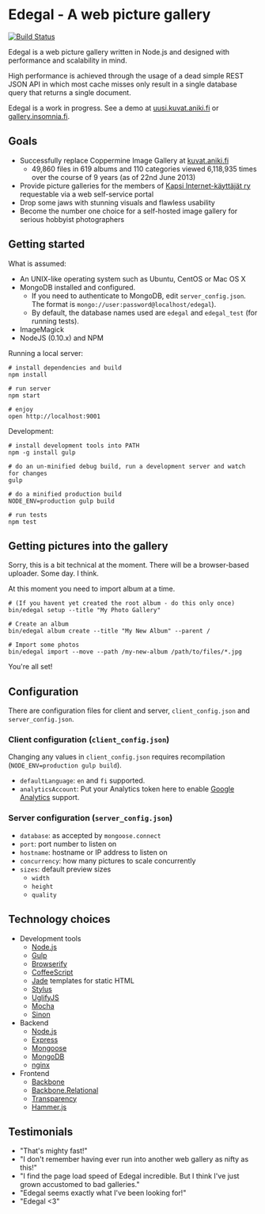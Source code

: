 # Edegal - A web picture gallery

[![Build Status](https://travis-ci.org/japsu/edegal.png)](https://travis-ci.org/japsu/edegal)

Edegal is a web picture gallery written in Node.js and designed with performance and scalability in mind.

High performance is achieved through the usage of a dead simple REST JSON API in which most cache misses only result in a single database query that returns a single document.

Edegal is a work in progress. See a demo at [uusi.kuvat.aniki.fi](http://uusi.kuvat.aniki.fi/) or [gallery.insomnia.fi](http://gallery.insomnia.fi).

## Goals

* Successfully replace Coppermine Image Gallery at [kuvat.aniki.fi](http://kuvat.aniki.fi)
  * 49,860 files in 619 albums and 110 categories viewed 6,118,935 times over the course of 9 years (as of 22nd June 2013)
* Provide picture galleries for the members of [Kapsi Internet-käyttäjät ry](http://www.kapsi.fi) requestable via a web self-service portal
* Drop some jaws with stunning visuals and flawless usability
* Become the number one choice for a self-hosted image gallery for serious hobbyist photographers

## Getting started

What is assumed:

* An UNIX-like operating system such as Ubuntu, CentOS or Mac OS X
* MongoDB installed and configured.
  * If you need to authenticate to MongoDB, edit `server_config.json`. The format is `mongo://user:password@localhost/edegal`).
  * By default, the database names used are `edegal` and `edegal_test` (for running tests).
* ImageMagick
* NodeJS (0.10.x) and NPM

Running a local server:

    # install dependencies and build
    npm install

    # run server
    npm start

    # enjoy
    open http://localhost:9001

Development:

    # install development tools into PATH
    npm -g install gulp

    # do an un-minified debug build, run a development server and watch for changes
    gulp

    # do a minified production build
    NODE_ENV=production gulp build

    # run tests
    npm test

## Getting pictures into the gallery

Sorry, this is a bit technical at the moment. There will be a browser-based uploader. Some day. I think.

At this moment you need to import album at a time.

    # (If you havent yet created the root album - do this only once)
    bin/edegal setup --title "My Photo Gallery"

    # Create an album
    bin/edegal album create --title "My New Album" --parent /

    # Import some photos
    bin/edegal import --move --path /my-new-album /path/to/files/*.jpg

You're all set!

## Configuration

There are configuration files for client and server, `client_config.json` and `server_config.json`.

### Client configuration (`client_config.json`)

Changing any values in `client_config.json` requires recompilation (`NODE_ENV=production gulp build`).

* `defaultLanguage`: `en` and `fi` supported.
* `analyticsAccount`: Put your Analytics token here to enable [Google Analytics](https://analytics.google.com) support.

### Server configuration (`server_config.json`)

* `database`: as accepted by `mongoose.connect`
* `port`: port number to listen on
* `hostname`: hostname or IP address to listen on
* `concurrency`: how many pictures to scale concurrently
* `sizes`: default preview sizes
  * `width`
  * `height`
  * `quality`

## Technology choices

* Development tools
  * [Node.js](https://github.com/joyent/node)
  * [Gulp](https://github.com/gulp/gulp)
  * [Browserify](https://github.com/substack/node-browserify)
  * [CoffeeScript](https://github.com/jashkenas/coffee-script)
  * [Jade](https://github.com/visionmedia/jade) templates for static HTML
  * [Stylus](https://github.com/learnboost/stylus)
  * [UglifyJS](https://github.com/mishoo/UglifyJS2)
  * [Mocha](https://github.com/visionmedia/mocha)
  * [Sinon](https://github.com/cjohansen/Sinon.JS)
* Backend
  * [Node.js](https://github.com/joyent/node)
  * [Express](https://github.com/visionmedia/express)
  * [Mongoose](https://github.com/LearnBoost/mongoose)
  * [MongoDB](https://github.com/mongodb/mongo)
  * [nginx](https://github.com/nginx/nginx)
* Frontend
  * [Backbone](https://github.com/documentcloud/backbone)
  * [Backbone.Relational](https://github.com/PaulUithol/Backbone-relational)
  * [Transparency](https://github.com/leonidas/transparency)
  * [Hammer.js](https://github.com/EightMedia/hammer.js)

## Testimonials

* "That's mighty fast!"
* "I don't remember having ever run into another web gallery as nifty as this!"
* "I find the page load speed of Edegal incredible. But I think I've just grown accustomed to bad galleries."
* "Edegal seems exactly what I've been looking for!"
* "Edegal <3"
